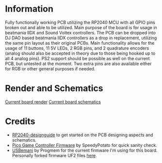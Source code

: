 # Information
Fully functionally working PCB utilizing the RP2040 MCU with all GPIO pins broken out and able to be utilized. Main purpose of the board is for usage in beatmania IIDX and Sound Voltex controllers. The PCB can be dropped into DJ DAO based beatmania IIDX controllers as a drop in replacement, utilizing the same pin layout as their original PCBs. Main functionality allows for the usage of 11 buttons, 11 5V LEDs, 2 RGB pins, and 2 quadrature encoders (analog should also be accepted in theory due to those being hooked up to all 4 analog pins). PS2 support should be possible as well on the current PCB, but untested at the moment. Two extra pins are also available either for RGB or other general purposes if needed.

# Render and Schematics
[Current board render](images/render.png)
[Current board schematics](images/schematics.jpg)

# Credits
- [RP2040-designguide](https://github.com/Sleepdealr/RP2040-designguide/tree/main) to get started on the PCB designing aspects and schematics.
- [Pico Game Controller Firmware](https://github.com/speedypotato/Pico-Game-Controller) by SpeedyPotato for quick sanity check.
- [USBemani](https://github.com/progmem/usbemani) by Progmem for the current firmware I'm using for this board. Personally forked firmware UF2 files [here](https://github.com/dj-shoko/usbemani/releases).
